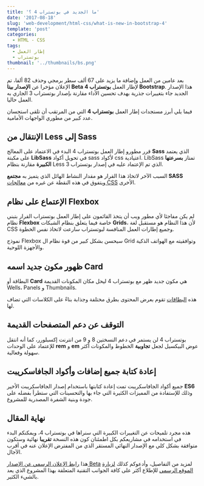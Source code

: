 ```yaml
---
title: 'ما الجديد في بوتستراب 4 ؟'
date: '2017-08-18'
slug: 'web-development/html-css/what-is-new-in-bootstrap-4'
template: 'post'
categories:
  - HTML - CSS
tags:
  - إطار العمل
  - بوتستراب
thumbnail: '../thumbnails/bs.png'
---
```


بعد عامين من العمل وإضافة ما يزيد على 67 ألف سطر برمجي وحذف 82 ألفا، تم الإعلان مؤخرا عن **الإصدار بيتا Beta** لإطار العمل **بوتستراب 4 Bootstrap**. هذا الإصدار الجديد جاء بتغييرات جذرية بهدف تحسين الأداء مقارنة بإصدار بوتستراب 3 الجاري به العمل حاليا.

فيما يلي أبرز مستجدات إطار العمل **بوتستراب 4** التي من المرتقب أن تلقى استحسان عدد كبير من مطوري الواجهات الأمامية.

## الإنتقال من Less إلى Sass

قرر مطورو إطار العمل بوتستراب 4 البدء في الاعتماد على المعالج **Sass** الذي يعتمد على مكبتة **LibSass** في تحويل أكواد sass لأكواد css اعتيادية. LibSass تمتاز **بسرعتها الكبيرة** مقارنة بنظام Less الذي تم الإعتماد عليه في إصدار بوتستراب 3.

السبب الآخر لاتخاذ هذا القرار هو مقدار النشاط الهائل الذي يتميز به **مجتمع SASS** ويتفوق في هذه النقطة عن غيره من [معالجات CSS](https://www.tutomena.com/web-development/html-css/why-you-should-use-css-preprocessors-in-your-projects/) الأخرى.

## الإعتماع على نظام Flexbox

لم يكن مفاجئا لأي مطور ويب أن يتخذ القائمون على إطار العمل بوتستراب القرار بتبني نظام **Flexbox** خاصة فيما يتعلق بنظام الشبكات **Grids**، لأن هذا النظام هو مستقبل لغة CSS وجميع إطارات العمل المنافسة لبوتستراب سارعت لاتخاذ نفس الخطوة.

نموذج Flexbox سيحسن بشكل كبير من قوة نظام ال Grid وتوافقيته مع الهواتف الذكية والأجهزة اللوحية.

## ظهور مكون جديد اسمه Card

البطاقة أو **Card** هي مكون جديد ظهر مع بوتستراب 4 ليحل مكان المكونات القديمة Wells، Panels و Thumbnails.

هذه [البطاقات](https://v4-alpha.getbootstrap.com/components/card/) تقوم بعرض المحتوى بطرق مختلفة وجذابة بناءً على الكلاسات التي تضاف لها.

## التوقف عن دعم المتصفحات القديمة

بوتستراب 4 لن يستمر في دعم النسختين 8 و 9 من انترنت إكسبلورر، كما أنه انتقل للإعتماد على الوحدات **rem** و **em** عوض البيكسيل لجعل **تجاوبية** الخطوط والمكونات أكثر سهولة وفعالية.

## إعادة كتابة جميع إضافات وأكواد الجافاسكريبت

جميع أكواد الجافاسكريبت تمت إعادة كتابتها باستخدام إصدار الجافاسكريبت الأخير **ES6** وذلك للإستفادة من المميزات الكثيرة التي جاء بها والتحسينات التي ستطرأ بفضله على جودة وبنية الشفرة المصدرية للمشروع.

## نهاية المقال

هذه مجرد تلميحات عن التغييرات الكبيرة التي سنراها في بوتستراب 4، ويمكنكم البدء في استخدامه في مشاريعكم بكل اطمئنان كون هذه النسخة **تقريبا** نهائية وستكون متوافقة بشكل كلي مع الإصدار النهائي المستقر الذي من المفترض الإعلان عنه في أقرب الآجال.

هذا [رابط الإعلان الرسمي عن الإصدار Beta](https://blog.getbootstrap.com/2017/08/10/bootstrap-4-beta/) لمزيد من التفاصيل، وأدعوكم كذلك [لزيارة الموقع الرسمي](https://getbootstrap.com/) للإطلاع أكثر على كافة الجوانب التقنية المتعلقة بهذا المشروع الذي يعد بالشيء الكثير.
